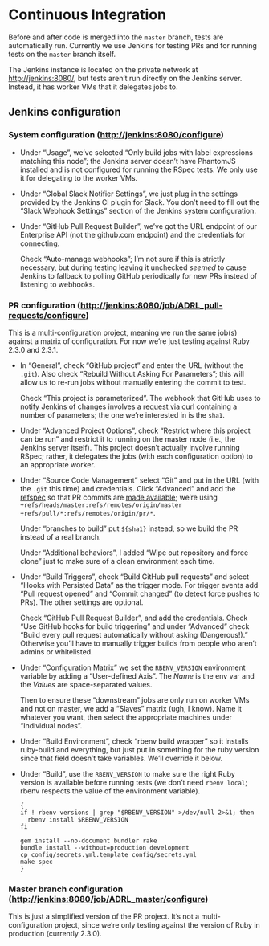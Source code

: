 # Continuous Integration

Before and after code is merged into the `master` branch, tests are
automatically run.  Currently we use Jenkins for testing PRs and for
running tests on the `master` branch itself.

The Jenkins instance is located on the private network at
<http://jenkins:8080/>, but tests aren’t run directly on the
Jenkins server.  Instead, it has worker VMs that it delegates jobs to.

## Jenkins configuration

### System configuration (<http://jenkins:8080/configure>)

- Under “Usage”, we’ve selected “Only build jobs with label
  expressions matching this node”; the Jenkins server doesn’t have
  PhantomJS installed and is not configured for running the RSpec
  tests.  We only use it for delegating to the worker VMs.

- Under “Global Slack Notifier Settings”, we just plug in the settings
  provided by the Jenkins CI plugin for Slack.  You don’t need to fill
  out the “Slack Webhook Settings” section of the Jenkins system
  configuration.

- Under “GitHub Pull Request Builder”, we’ve got the URL endpoint of
  our Enterprise API (not the github.com endpoint) and the credentials
  for connecting.

    Check “Auto-manage webhooks”; I’m not sure if this is strictly
    necessary, but during testing leaving it unchecked _seemed_ to
    cause Jenkins to fallback to polling GitHub periodically for new
    PRs instead of listening to webhooks.

### PR configuration (<http://jenkins:8080/job/ADRL_pull-requests/configure>)

This is a multi-configuration project, meaning we run the same job(s)
against a matrix of configuration.  For now we’re just testing against
Ruby 2.3.0 and 2.3.1.

- In “General”, check “GitHub project” and enter the URL (without the
  `.git`).  Also check “Rebuild Without Asking For Parameters”; this
  will allow us to re-run jobs without manually entering the commit to
  test.

    Check “This project is parameterized”.  The webhook that GitHub
    uses to notify Jenkins of changes involves a
    [request via curl](https://wiki.jenkins-ci.org/display/JENKINS/Git+plugin#GitPlugin-Pushnotificationfromrepository)
    containing a number of parameters; the one we’re interested in is
    the `sha1`.

- Under “Advanced Project Options”, check “Restrict where this project
    can be run” and restrict it to running on the master node (i.e.,
    the Jenkins server itself).  This project doesn’t actually involve
    running RSpec; rather, it delegates the jobs (with each
    configuration option) to an appropriate worker.

- Under “Source Code Management” select “Git” and put in the URL (with
    the `.git` this time) and credentials.  Click “Advanced” and add
    the
    [refspec](https://git-scm.com/book/en/v2/Git-Internals-The-Refspec)
    so that PR commits are
    [made available](https://caffinc.github.io/2015/11/github-pr-revision/);
    we’re using `+refs/heads/master:refs/remotes/origin/master
    +refs/pull/*:refs/remotes/origin/pr/*`.

    Under “branches to build” put `${sha1}` instead, so we build the
    PR instead of a real branch.

    Under “Additional behaviors”, I added “Wipe out repository and
    force clone” just to make sure of a clean environment each time.

- Under “Build Triggers”, check “Build GitHub pull requests” and
  select “Hooks with Persisted Data” as the trigger mode.  For trigger
  events add “Pull request opened” and “Commit changed” (to detect
  force pushes to PRs).  The other settings are optional.

  Check “GitHub Pull Request Builder”, and add the credentials. Check
  “Use GitHub hooks for build triggering” and under “Advanced” check
  “Build every pull request automatically without asking
  (Dangerous!).”  Otherwise you’ll have to manually trigger builds
  from people who aren’t admins or whitelisted.

- Under “Configuration Matrix” we set the `RBENV_VERSION` environment
  variable by adding  a “User-defined Axis”.  The _Name_ is the env
  var and the _Values_ are space-separated values.

    Then to ensure these “downstream” jobs are only run on worker VMs
    and not on master, we add a “Slaves” matrix (ugh, I know).  Name
    it whatever you want, then select the appropriate machines under
    “Individual nodes”.

- Under “Build Environment”, check “rbenv build wrapper” so it
    installs ruby-build and everything, but just put in something for
    the ruby version since that field doesn’t take variables.  We’ll
    override it below.

- Under “Build”, use the `RBENV_VERSION` to make sure the right Ruby
    version is available before running tests (we don’t need `rbenv
    local`; rbenv respects the value of the environment variable).

    ```shell
    {
    if ! rbenv versions | grep "$RBENV_VERSION" >/dev/null 2>&1; then
      rbenv install $RBENV_VERSION
    fi

    gem install --no-document bundler rake
    bundle install --without=production development
    cp config/secrets.yml.template config/secrets.yml
    make spec
    }
    ```

### Master branch configuration (<http://jenkins:8080/job/ADRL_master/configure>)

This is just a simplified version of the PR project.  It’s not a
multi-configuration project, since we’re only testing against the
version of Ruby in production (currently 2.3.0).
